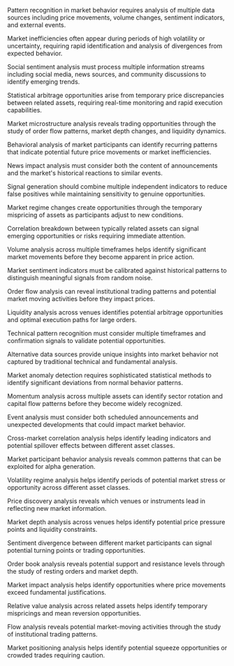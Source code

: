 Pattern recognition in market behavior requires analysis of multiple data sources including price movements, volume changes, sentiment indicators, and external events.

Market inefficiencies often appear during periods of high volatility or uncertainty, requiring rapid identification and analysis of divergences from expected behavior.

Social sentiment analysis must process multiple information streams including social media, news sources, and community discussions to identify emerging trends.

Statistical arbitrage opportunities arise from temporary price discrepancies between related assets, requiring real-time monitoring and rapid execution capabilities.

Market microstructure analysis reveals trading opportunities through the study of order flow patterns, market depth changes, and liquidity dynamics.

Behavioral analysis of market participants can identify recurring patterns that indicate potential future price movements or market inefficiencies.

News impact analysis must consider both the content of announcements and the market's historical reactions to similar events.

Signal generation should combine multiple independent indicators to reduce false positives while maintaining sensitivity to genuine opportunities.

Market regime changes create opportunities through the temporary mispricing of assets as participants adjust to new conditions.

Correlation breakdown between typically related assets can signal emerging opportunities or risks requiring immediate attention.

Volume analysis across multiple timeframes helps identify significant market movements before they become apparent in price action.

Market sentiment indicators must be calibrated against historical patterns to distinguish meaningful signals from random noise.

Order flow analysis can reveal institutional trading patterns and potential market moving activities before they impact prices.

Liquidity analysis across venues identifies potential arbitrage opportunities and optimal execution paths for large orders.

Technical pattern recognition must consider multiple timeframes and confirmation signals to validate potential opportunities.

Alternative data sources provide unique insights into market behavior not captured by traditional technical and fundamental analysis.

Market anomaly detection requires sophisticated statistical methods to identify significant deviations from normal behavior patterns.

Momentum analysis across multiple assets can identify sector rotation and capital flow patterns before they become widely recognized.

Event analysis must consider both scheduled announcements and unexpected developments that could impact market behavior.

Cross-market correlation analysis helps identify leading indicators and potential spillover effects between different asset classes.

Market participant behavior analysis reveals common patterns that can be exploited for alpha generation.

Volatility regime analysis helps identify periods of potential market stress or opportunity across different asset classes.

Price discovery analysis reveals which venues or instruments lead in reflecting new market information.

Market depth analysis across venues helps identify potential price pressure points and liquidity constraints.

Sentiment divergence between different market participants can signal potential turning points or trading opportunities.

Order book analysis reveals potential support and resistance levels through the study of resting orders and market depth.

Market impact analysis helps identify opportunities where price movements exceed fundamental justifications.

Relative value analysis across related assets helps identify temporary mispricings and mean reversion opportunities.

Flow analysis reveals potential market-moving activities through the study of institutional trading patterns.

Market positioning analysis helps identify potential squeeze opportunities or crowded trades requiring caution. 